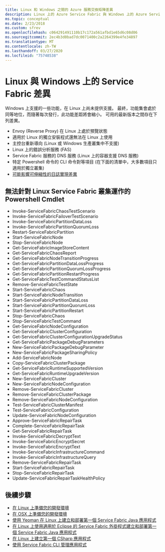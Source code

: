 ```yaml
---
title: Linux 和 Windows 之間的 Azure 服務交換矩陣差異
description: Linux 上的 Azure Service Fabric 與 Windows 上的 Azure Service Fabric 之間的差異。
ms.topic: conceptual
ms.date: 2/23/2018
ms.custom: sfrev
ms.openlocfilehash: c064291491110b17c172a561afbd1e65d6c08d06
ms.sourcegitcommit: 2ec4b3d0bad7dc0071400c2a2264399e4fe34897
ms.translationtype: MT
ms.contentlocale: zh-TW
ms.lasthandoff: 03/27/2020
ms.locfileid: "75748538"
---
```

# <a name="differences-between-service-fabric-on-linux-and-windows"></a>Linux 與 Windows 上的 Service Fabric 差異

Windows 上支援的一些功能，在 Linux 上尚未提供支援。 最終，功能集會處於同等地位，而隨著每次發行，此功能差距將會縮小。 可用的最新版本之間存在下列差異。

* Envoy (Reverse Proxy) 在 Linux 上處於預覽狀態
* 適用於 Linux 的獨立安裝程式還無法在 Linux 上使用
* 主控台重新導向 (Linux 或 Windows 生產叢集中不支援)
* Linux 上的錯誤分析服務 (FAS)
* Service Fabric 服務的 DNS 服務 (Linux 上的容器支援 DNS 服務)
* 特定 Powershell 命令的 CLI 命令對等項目 (在下面的清單中，大多數項目只適用於獨立叢集)
* [可能影響可伸縮性的日誌實現差異](service-fabric-concepts-scalability.md#choosing-a-platform)

## <a name="powershell-cmdlets-that-do-not-work-against-a-linux-service-fabric-cluster"></a>無法針對 Linux Service Fabric 叢集運作的 Powershell Cmdlet

* Invoke-ServiceFabricChaosTestScenario
* Invoke-ServiceFabricFailoverTestScenario
* Invoke-ServiceFabricPartitionDataLoss
* Invoke-ServiceFabricPartitionQuorumLoss
* Restart-ServiceFabricPartition
* Start-ServiceFabricNode
* Stop-ServiceFabricNode
* Get-ServiceFabricImageStoreContent
* Get-ServiceFabricChaosReport
* Get-ServiceFabricNodeTransitionProgress
* Get-ServiceFabricPartitionDataLossProgress
* Get-ServiceFabricPartitionQuorumLossProgress
* Get-ServiceFabricPartitionRestartProgress
* Get-ServiceFabricTestCommandStatusList
* Remove-ServiceFabricTestState
* Start-ServiceFabricChaos
* Start-ServiceFabricNodeTransition
* Start-ServiceFabricPartitionDataLoss
* Start-ServiceFabricPartitionQuorumLoss
* Start-ServiceFabricPartitionRestart
* Stop-ServiceFabricChaos
* Stop-ServiceFabricTestCommand
* Get-ServiceFabricNodeConfiguration
* Get-ServiceFabricClusterConfiguration
* Get-ServiceFabricClusterConfigurationUpgradeStatus
* Get-ServiceFabricPackageDebugParameters
* New-ServiceFabricPackageDebugParameter
* New-ServiceFabricPackageSharingPolicy
* Add-ServiceFabricNode
* Copy-ServiceFabricClusterPackage
* Get-ServiceFabricRuntimeSupportedVersion
* Get-ServiceFabricRuntimeUpgradeVersion
* New-ServiceFabricCluster
* New-ServiceFabricNodeConfiguration
* Remove-ServiceFabricCluster
* Remove-ServiceFabricClusterPackage
* Remove-ServiceFabricNodeConfiguration
* Test-ServiceFabricClusterManifest
* Test-ServiceFabricConfiguration
* Update-ServiceFabricNodeConfiguration
* Approve-ServiceFabricRepairTask
* Complete-ServiceFabricRepairTask
* Get-ServiceFabricRepairTask
* Invoke-ServiceFabricDecryptText
* Invoke-ServiceFabricEncryptSecret
* Invoke-ServiceFabricEncryptText
* Invoke-ServiceFabricInfrastructureCommand
* Invoke-ServiceFabricInfrastructureQuery
* Remove-ServiceFabricRepairTask
* Start-ServiceFabricRepairTask
* Stop-ServiceFabricRepairTask
* Update-ServiceFabricRepairTaskHealthPolicy

## <a name="next-steps"></a>後續步驟

* [在 Linux 上準備您的開發環境](service-fabric-get-started-linux.md)
* [在 OSX 上準備您的開發環境](service-fabric-get-started-mac.md)
* [使用 Yeoman 在 Linux 上建立和部署第一個 Service Fabric Java 應用程式](service-fabric-create-your-first-linux-application-with-java.md)
* [在 Linux 上使用適用於 Eclipse 的 Service Fabric 外掛程式建立和部署第一個 Service Fabric Java 應用程式](service-fabric-get-started-eclipse.md)
* [在 Linux 上建立第一個 CSharp 應用程式](service-fabric-create-your-first-linux-application-with-csharp.md)
* [使用 Service Fabric CLI 管理應用程式](service-fabric-application-lifecycle-sfctl.md)
